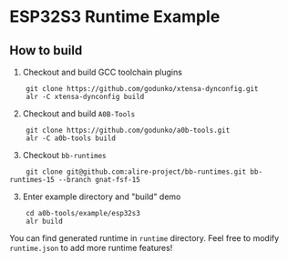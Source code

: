 # ESP32S3 Runtime Example

## How to build

1. Checkout and build GCC toolchain plugins

```
    git clone https://github.com/godunko/xtensa-dynconfig.git
    alr -C xtensa-dynconfig build
```

2. Checkout and build `A0B-Tools`

```
    git clone https://github.com/godunko/a0b-tools.git
    alr -C a0b-tools build
```

3. Checkout `bb-runtimes`

```
    git clone git@github.com:alire-project/bb-runtimes.git bb-runtimes-15 --branch gnat-fsf-15
```

3. Enter example directory and "build" demo

```
    cd a0b-tools/example/esp32s3
    alr build
```

You can find generated runtime in `runtime` directory.
Feel free to modify `runtime.json` to add more runtime features!
